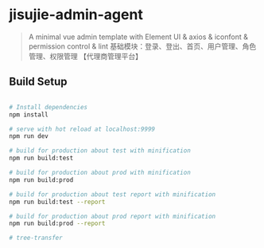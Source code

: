 # jisujie-admin-agent

> A minimal vue admin template with Element UI & axios & iconfont & permission control & lint
> 基础模块：登录、登出、首页、用户管理、角色管理、权限管理  【代理商管理平台】

## Build Setup

``` bash

# Install dependencies
npm install

# serve with hot reload at localhost:9999
npm run dev

# build for production about test with minification
npm run build:test

# build for production about prod with minification
npm run build:prod

# build for production about test report with minification
npm run build:test --report

# build for production about prod report with minification
npm run build:prod --report

# tree-transfer
